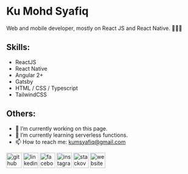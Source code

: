 # Ku Mohd Syafiq
Web and mobile developer, mostly on React JS and React Native. 🧑🏻‍💻

## Skills: 
* ReactJS
* React Native
* Angular 2+
* Gatsby
* HTML / CSS / Typescript
* TailwindCSS

## Others:
- 🔭 I’m currently working on this page. 
- 🌱 I’m currently learning serverless functions. 
- 📫 How to reach me: kumsyafiq@gmail.com 

[<img src='https://cdn.jsdelivr.net/npm/simple-icons@3.0.1/icons/github.svg' alt='github' height='40'>](https://github.com/inouekun)  [<img src='https://cdn.jsdelivr.net/npm/simple-icons@3.0.1/icons/linkedin.svg' alt='linkedin' height='40'>](https://www.linkedin.com/in/kusyafiq/)  [<img src='https://cdn.jsdelivr.net/npm/simple-icons@3.0.1/icons/facebook.svg' alt='facebook' height='40'>](https://www.facebook.com/inouekun)  [<img src='https://cdn.jsdelivr.net/npm/simple-icons@3.0.1/icons/instagram.svg' alt='instagram' height='40'>](https://www.instagram.com/ku5y4f1q/)  [<img src='https://cdn.jsdelivr.net/npm/simple-icons@3.0.1/icons/stackoverflow.svg' alt='stackoverflow' height='40'>](https://stackoverflow.com/users/ku-syafiq)  [<img src='https://cdn.jsdelivr.net/npm/simple-icons@3.0.1/icons/icloud.svg' alt='website' height='40'>](https://me.kusyafiq.com)  
